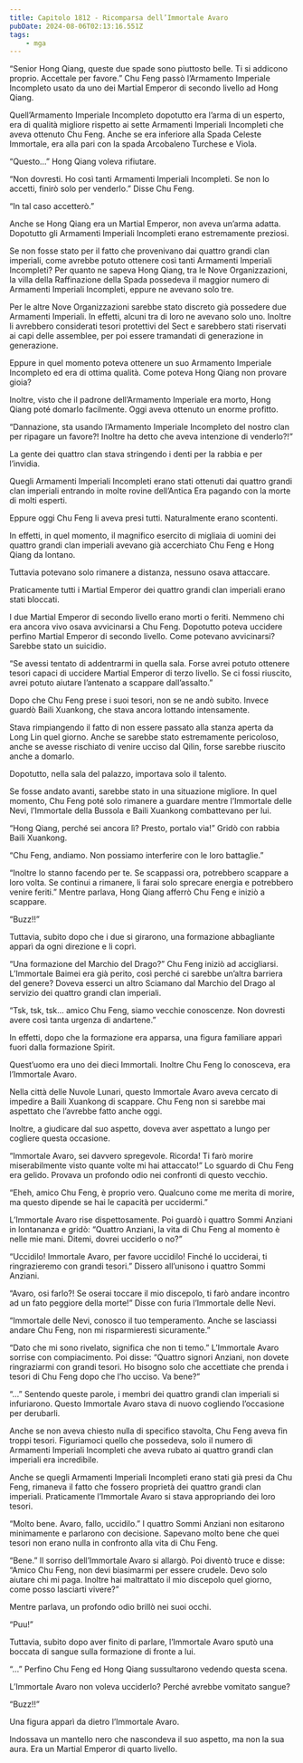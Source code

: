 ```yaml
---
title: Capitolo 1812 - Ricomparsa dell’Immortale Avaro
pubDate: 2024-08-06T02:13:16.551Z
tags:
    - mga
---
```



“Senior Hong Qiang, queste due spade sono piuttosto belle. Ti si addicono proprio. Accettale per favore.” Chu Feng passò l’Armamento Imperiale Incompleto usato da uno dei Martial Emperor di secondo livello ad Hong Qiang.


Quell’Armamento Imperiale Incompleto dopotutto era l’arma di un esperto, era di qualità migliore rispetto ai sette Armamenti Imperiali Incompleti che aveva ottenuto Chu Feng. Anche se era inferiore alla Spada Celeste Immortale, era alla pari con la spada Arcobaleno Turchese e Viola.


“Questo…” Hong Qiang voleva rifiutare.


“Non dovresti. Ho così tanti Armamenti Imperiali Incompleti. Se non lo accetti, finirò solo per venderlo.” Disse Chu Feng.

“In tal caso accetterò.”


Anche se Hong Qiang era un Martial Emperor, non aveva un’arma adatta. Dopotutto gli Armamenti Imperiali Incompleti erano estremamente preziosi.


Se non fosse stato per il fatto che provenivano dai quattro grandi clan imperiali, come avrebbe potuto ottenere così tanti Armamenti Imperiali Incompleti? Per quanto ne sapeva Hong Qiang, tra le Nove Organizzazioni, la villa della Raffinazione della Spada possedeva il maggior numero di Armamenti Imperiali Incompleti, eppure ne avevano solo tre.


Per le altre Nove Organizzazioni sarebbe stato discreto già possedere due Armamenti Imperiali. In effetti, alcuni tra di loro ne avevano solo uno. Inoltre li avrebbero considerati tesori protettivi del Sect e sarebbero stati riservati ai capi delle assemblee, per poi essere tramandati di generazione in generazione.


Eppure in quel momento poteva ottenere un suo Armamento Imperiale Incompleto ed era di ottima qualità. Come poteva Hong Qiang non provare gioia?


Inoltre, visto che il padrone dell’Armamento Imperiale era morto, Hong Qiang poté domarlo facilmente. Oggi aveva ottenuto un enorme profitto.

“Dannazione, sta usando l’Armamento Imperiale Incompleto del nostro clan per ripagare un favore?! Inoltre ha detto che aveva intenzione di venderlo?!”


La gente dei quattro clan stava stringendo i denti per la rabbia e per l’invidia.


Quegli Armamenti Imperiali Incompleti erano stati ottenuti dai quattro grandi clan imperiali entrando in molte rovine dell’Antica Era pagando con la morte di molti esperti.

Eppure oggi Chu Feng li aveva presi tutti. Naturalmente erano scontenti.


In effetti, in quel momento, il magnifico esercito di migliaia di uomini dei quattro grandi clan imperiali avevano già accerchiato Chu Feng e Hong Qiang da lontano.


Tuttavia potevano solo rimanere a distanza, nessuno osava attaccare.

Praticamente tutti i Martial Emperor dei quattro grandi clan imperiali erano stati bloccati.


I due Martial Emperor di secondo livello erano morti o feriti. Nemmeno chi era ancora vivo osava avvicinarsi a Chu Feng. Dopotutto poteva uccidere perfino Martial Emperor di secondo livello. Come potevano avvicinarsi? Sarebbe stato un suicidio.


“Se avessi tentato di addentrarmi in quella sala. Forse avrei potuto ottenere tesori capaci di uccidere Martial Emperor di terzo livello. Se ci fossi riuscito, avrei potuto aiutare l’antenato a scappare dall’assalto.”


Dopo che Chu Feng prese i suoi tesori, non se ne andò subito. Invece guardò Baili Xuankong, che stava ancora lottando intensamente.


Stava rimpiangendo il fatto di non essere passato alla stanza aperta da Long Lin quel giorno. Anche se sarebbe stato estremamente pericoloso, anche se avesse rischiato di venire ucciso dal Qilin, forse sarebbe riuscito anche a domarlo.


Dopotutto, nella sala del palazzo, importava solo il talento.

Se fosse andato avanti, sarebbe stato in una situazione migliore. In quel momento, Chu Feng poté solo rimanere a guardare mentre l’Immortale delle Nevi, l’Immortale della Bussola e Baili Xuankong combattevano per lui.


“Hong Qiang, perché sei ancora lì? Presto, portalo via!” Gridò con rabbia Baili Xuankong.

“Chu Feng, andiamo. Non possiamo interferire con le loro battaglie.”


“Inoltre lo stanno facendo per te. Se scappassi ora, potrebbero scappare a loro volta. Se continui a rimanere, li farai solo sprecare energia e potrebbero venire feriti.” Mentre parlava, Hong Qiang afferrò Chu Feng e iniziò a scappare.


“Buzz!!”


Tuttavia, subito dopo che i due si girarono, una formazione abbagliante apparì da ogni direzione e li coprì.


“Una formazione del Marchio del Drago?” Chu Feng iniziò ad accigliarsi. L’Immortale Baimei era già perito, così perché ci sarebbe un’altra barriera del genere? Doveva esserci un altro Sciamano dal Marchio del Drago al servizio dei quattro grandi clan imperiali.

“Tsk, tsk, tsk… amico Chu Feng, siamo vecchie conoscenze. Non dovresti avere così tanta urgenza di andartene.”


In effetti, dopo che la formazione era apparsa, una figura familiare apparì fuori dalla formazione Spirit.


Quest’uomo era uno dei dieci Immortali. Inoltre Chu Feng lo conosceva, era l’Immortale Avaro.


Nella città delle Nuvole Lunari, questo Immortale Avaro aveva cercato di impedire a Baili Xuankong di scappare. Chu Feng non si sarebbe mai aspettato che l’avrebbe fatto anche oggi.


Inoltre, a giudicare dal suo aspetto, doveva aver aspettato a lungo per cogliere questa occasione.

“Immortale Avaro, sei davvero spregevole. Ricorda! Ti farò morire miserabilmente visto quante volte mi hai attaccato!” Lo sguardo di Chu Feng era gelido. Provava un profondo odio nei confronti di questo vecchio.

“Eheh, amico Chu Feng, è proprio vero. Qualcuno come me merita di morire, ma questo dipende se hai le capacità per uccidermi.”


L’Immortale Avaro rise dispettosamente. Poi guardò i quattro Sommi Anziani in lontananza e gridò: “Quattro Anziani, la vita di Chu Feng al momento è nelle mie mani. Ditemi, dovrei ucciderlo o no?”


“Uccidilo! Immortale Avaro, per favore uccidilo! Finché lo ucciderai, ti ringrazieremo con grandi tesori.” Dissero all’unisono i quattro Sommi Anziani.


“Avaro, osi farlo?! Se oserai toccare il mio discepolo, ti farò andare incontro ad un fato peggiore della morte!” Disse con furia l’Immortale delle Nevi.

“Immortale delle Nevi, conosco il tuo temperamento. Anche se lasciassi andare Chu Feng, non mi risparmieresti sicuramente.”

“Dato che mi sono rivelato, significa che non ti temo.” L’Immortale Avaro sorrise con compiacimento. Poi disse: “Quattro signori Anziani, non dovete ringraziarmi con grandi tesori. Ho bisogno solo che accettiate che prenda i tesori di Chu Feng dopo che l’ho ucciso. Va bene?”


“...” Sentendo queste parole, i membri dei quattro grandi clan imperiali si infuriarono. Questo Immortale Avaro stava di nuovo cogliendo l’occasione per derubarli.


Anche se non aveva chiesto nulla di specifico stavolta, Chu Feng aveva fin troppi tesori. Figuriamoci quello che possedeva, solo il numero di Armamenti Imperiali Incompleti che aveva rubato ai quattro grandi clan imperiali era incredibile.


Anche se quegli Armamenti Imperiali Incompleti erano stati già presi da Chu Feng, rimaneva il fatto che fossero proprietà dei quattro grandi clan imperiali. Praticamente l’Immortale Avaro si stava appropriando dei loro tesori.


“Molto bene. Avaro, fallo, uccidilo.” I quattro Sommi Anziani non esitarono minimamente e parlarono con decisione. Sapevano molto bene che quei tesori non erano nulla in confronto alla vita di Chu Feng.


“Bene.” Il sorriso dell’Immortale Avaro si allargò. Poi diventò truce e disse: “Amico Chu Feng, non devi biasimarmi per essere crudele. Devo solo aiutare chi mi paga. Inoltre hai maltrattato il mio discepolo quel giorno, come posso lasciarti vivere?”


Mentre parlava, un profondo odio brillò nei suoi occhi.


“Puu!”


Tuttavia, subito dopo aver finito di parlare, l’Immortale Avaro sputò una boccata di sangue sulla formazione di fronte a lui.


“...” Perfino Chu Feng ed Hong Qiang sussultarono vedendo questa scena.


L’Immortale Avaro non voleva ucciderlo? Perché avrebbe vomitato sangue?


“Buzz!!”


Una figura apparì da dietro l’Immortale Avaro.


Indossava un mantello nero che nascondeva il suo aspetto, ma non la sua aura. Era un Martial Emperor di quarto livello.



